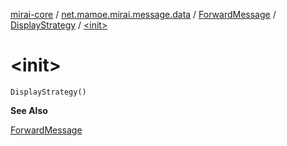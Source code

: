[mirai-core](../../../index.md) / [net.mamoe.mirai.message.data](../../index.md) / [ForwardMessage](../index.md) / [DisplayStrategy](index.md) / [&lt;init&gt;](./-init-.md)

# &lt;init&gt;

`DisplayStrategy()`

**See Also**

[ForwardMessage](../index.md)

